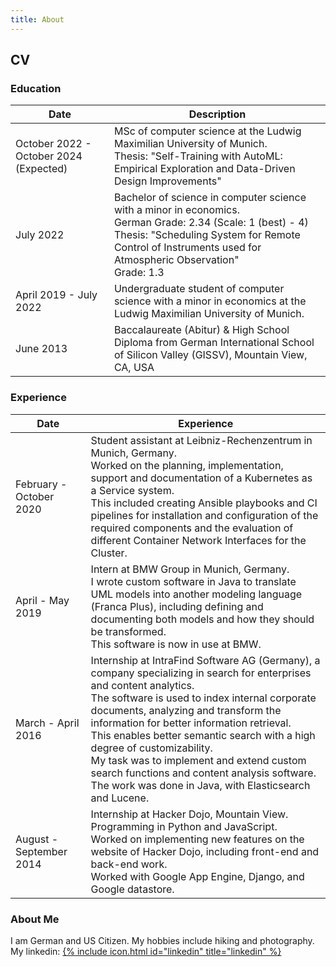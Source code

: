```yaml
---
title: About
---
```


## CV

### Education

| Date | Description |
|------|-------------|
| October 2022 - October 2024 (Expected) | MSc of computer science at the Ludwig Maximilian University of Munich.<br>Thesis: "Self-Training with AutoML: Empirical Exploration and Data-Driven Design Improvements" |
| July 2022 | Bachelor of science in computer science with a minor in economics.<br>German Grade: 2.34 (Scale: 1 (best) - 4)<br>Thesis: "Scheduling System for Remote Control of Instruments used for Atmospheric Observation"<br>Grade: 1.3 |
| April 2019 - July 2022 | Undergraduate student of computer science with a minor in economics at the Ludwig Maximilian University of Munich. |
| June 2013 | Baccalaureate (Abitur) & High School Diploma from German International School of Silicon Valley (GISSV), Mountain View, CA, USA |

### Experience

| Date | Experience |
|------|------------|
| February - October 2020 | Student assistant at Leibniz-Rechenzentrum in Munich, Germany.<br>Worked on the planning, implementation, support and documentation of a Kubernetes as a Service system.<br>This included creating Ansible playbooks and CI pipelines for installation and configuration of the required components and the evaluation of different Container Network Interfaces for the Cluster. |
| April - May 2019 | Intern at BMW Group in Munich, Germany.<br>I wrote custom software in Java to translate UML models into another modeling language (Franca Plus), including defining and documenting both models and how they should be transformed.<br>This software is now in use at BMW. |
| March - April 2016 | Internship at IntraFind Software AG (Germany), a company specializing in search for enterprises and content analytics.<br>The software is used to index internal corporate documents, analyzing and transform the information for better information retrieval.<br>This enables better semantic search with a high degree of customizability.<br>My task was to implement and extend custom search functions and content analysis software.<br>The work was done in Java, with Elasticsearch and Lucene. |
| August - September 2014 | Internship at Hacker Dojo, Mountain View.<br>Programming in Python and JavaScript.<br>Worked on implementing new features on the website of Hacker Dojo, including front-end and back-end work.<br>Worked with Google App Engine, Django, and Google datastore. |


### About Me
I am German and US Citizen. My hobbies include hiking and photography.
My linkedin: [{% include icon.html id="linkedin" title="linkedin" %}](https://www.linkedin.com/in/martinlschumann/)

